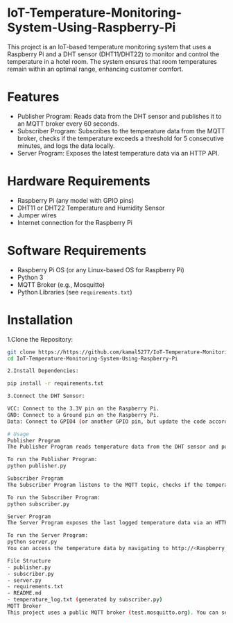 # IoT-Temperature-Monitoring-System-Using-Raspberry-Pi
This project is an IoT-based temperature monitoring system that uses a Raspberry Pi and a DHT sensor (DHT11/DHT22) to monitor and control the temperature in a hotel room. The system ensures that room temperatures remain within an optimal range, enhancing customer comfort.

# Features
- Publisher Program: Reads data from the DHT sensor and publishes it to an MQTT broker every 60 seconds.
- Subscriber Program: Subscribes to the temperature data from the MQTT broker, checks if the temperature exceeds a threshold for 5 consecutive minutes, and logs the data locally.
- Server Program: Exposes the latest temperature data via an HTTP API.

# Hardware Requirements

- Raspberry Pi (any model with GPIO pins)
- DHT11 or DHT22 Temperature and Humidity Sensor
- Jumper wires
- Internet connection for the Raspberry Pi

# Software Requirements

- Raspberry Pi OS (or any Linux-based OS for Raspberry Pi)
- Python 3
- MQTT Broker (e.g., Mosquitto)
- Python Libraries (see `requirements.txt`)
# Installation

1.Clone the Repository:

   ```bash
   git clone https://https://github.com/kamal5277/IoT-Temperature-Monitoring-System-Using-Raspberry-Pi
   cd IoT-Temperature-Monitoring-System-Using-Raspberry-Pi

2.Install Dependencies:

pip install -r requirements.txt

3.Connect the DHT Sensor:

VCC: Connect to the 3.3V pin on the Raspberry Pi.
GND: Connect to a Ground pin on the Raspberry Pi.
Data: Connect to GPIO4 (or another GPIO pin, but update the code accordingly).

# Usage
Publisher Program
The Publisher Program reads temperature data from the DHT sensor and publishes it to an MQTT topic every 60 seconds.

To run the Publisher Program:
python publisher.py

Subscriber Program
The Subscriber Program listens to the MQTT topic, checks if the temperature exceeds a threshold for 5 consecutive minutes, and logs the data locally.

To run the Subscriber Program:
python subscriber.py

Server Program
The Server Program exposes the last logged temperature data via an HTTP endpoint.

To run the Server Program:
python server.py
You can access the temperature data by navigating to http://<Raspberry_Pi_IP>:5000/sensor-data in your browser.

File Structure
- publisher.py
- subscriber.py
- server.py
- requirements.txt
- README.md
- temperature_log.txt (generated by subscriber.py)
MQTT Broker
This project uses a public MQTT broker (test.mosquitto.org). You can set up your own MQTT broker using Mosquitto if you prefer.

